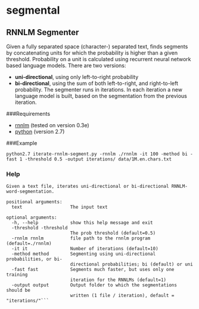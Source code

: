 # segmental

RNNLM Segmenter
---------------
Given a fully separated space (character-) separated text, finds segments by concatenating units
for which the probability is higher than a given threshold.
Probability on a unit is calculated using recurrent neural network based language models.
There are two versions:
* **uni-directional**, using only left-to-right probability
* **bi-directional**, using the sum of both left-to-right, and right-to-left probability.
The segmenter runs in iterations. In each iteration a new language model is built, based on the segmentation from the previous iteration.

###Requirements
* [rnnlm](http://www.fit.vutbr.cz/~imikolov/rnnlm/) (tested on version 0.3e)
* [python](https://www.python.org/download/releases/2.7/) (version 2.7)

###Example

`python2.7 iterate-rnnlm-segment.py -rnnlm ./rnnlm -it 100 -method bi -fast 1 -threshold 0.5 -output iterations/ data/1M.en.chars.txt` 

### Help 
```
Given a text file, iterates uni-directional or bi-directional RNNLM-word-segmentation.

positional arguments:
  text                  The input text

optional arguments:
  -h, --help            show this help message and exit
  -threshold -threshold
                        The prob threshold (default=0.5)
  -rnnlm rnnlm          file path to the rnnlm program (default=./rnnlm)
  -it it                Number of iterations (default=10)
  -method method        Segmenting using uni-directional probabilities, or bi-
                        directional probabilities; bi (default) or uni
  -fast fast            Segments much faster, but uses only one training
                        iteration for the RNNLMs (default=1)
  -output output        Output folder to which the segmentations should be
                        written (1 file / iteration), default = "iterations/"```


